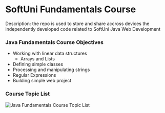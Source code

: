 # SoftUni Fundamentals Course
Description: the repo is used to store and share accross devices the independently developed code related to SoftUni Java Web Development 

### Java Fundamentals Course Objectives
- Working with linear data structures
  -	Arrays and Lists
-	Defining simple classes
-	Processing and manipulating strings
-	Regular Expressions
-	Building simple web project

### Course Topic List

![Java Fundamentals Course Topic List](https://github.com/idaki/SoftUni_Java_Fundamentals_Course/blob/main/Topics.png)











